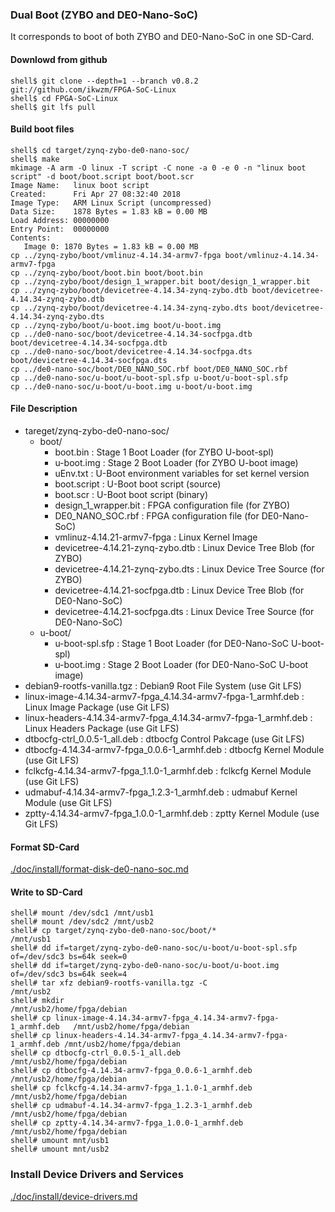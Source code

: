 ### Dual Boot (ZYBO and DE0-Nano-SoC)

It corresponds to boot of both ZYBO and DE0-Nano-SoC in one SD-Card.

#### Downlowd from github

```console
shell$ git clone --depth=1 --branch v0.8.2 git://github.com/ikwzm/FPGA-SoC-Linux
shell$ cd FPGA-SoC-Linux
shell$ git lfs pull
```
#### Build boot files

```console
shell$ cd target/zynq-zybo-de0-nano-soc/
shell$ make
mkimage -A arm -O linux -T script -C none -a 0 -e 0 -n "linux boot script" -d boot/boot.script boot/boot.scr
Image Name:   linux boot script
Created:      Fri Apr 27 08:32:40 2018
Image Type:   ARM Linux Script (uncompressed)
Data Size:    1878 Bytes = 1.83 kB = 0.00 MB
Load Address: 00000000
Entry Point:  00000000
Contents:
   Image 0: 1870 Bytes = 1.83 kB = 0.00 MB
cp ../zynq-zybo/boot/vmlinuz-4.14.34-armv7-fpga boot/vmlinuz-4.14.34-armv7-fpga
cp ../zynq-zybo/boot/boot.bin boot/boot.bin
cp ../zynq-zybo/boot/design_1_wrapper.bit boot/design_1_wrapper.bit
cp ../zynq-zybo/boot/devicetree-4.14.34-zynq-zybo.dtb boot/devicetree-4.14.34-zynq-zybo.dtb
cp ../zynq-zybo/boot/devicetree-4.14.34-zynq-zybo.dts boot/devicetree-4.14.34-zynq-zybo.dts
cp ../zynq-zybo/boot/u-boot.img boot/u-boot.img
cp ../de0-nano-soc/boot/devicetree-4.14.34-socfpga.dtb boot/devicetree-4.14.34-socfpga.dtb
cp ../de0-nano-soc/boot/devicetree-4.14.34-socfpga.dts boot/devicetree-4.14.34-socfpga.dts
cp ../de0-nano-soc/boot/DE0_NANO_SOC.rbf boot/DE0_NANO_SOC.rbf
cp ../de0-nano-soc/u-boot/u-boot-spl.sfp u-boot/u-boot-spl.sfp
cp ../de0-nano-soc/u-boot/u-boot.img u-boot/u-boot.img
```

#### File Description

 * tareget/zynq-zybo-de0-nano-soc/
   + boot/
     - boot.bin                                                    : Stage 1 Boot Loader      (for ZYBO U-boot-spl)
     - u-boot.img                                                  : Stage 2 Boot Loader      (for ZYBO U-boot image)
     - uEnv.txt                                                    : U-Boot environment variables for set kernel version
     - boot.script                                                 : U-Boot boot script       (source)
     - boot.scr                                                    : U-Boot boot script       (binary)
     - design_1_wrapper.bit                                        : FPGA configuration file  (for ZYBO)
     - DE0_NANO_SOC.rbf                                            : FPGA configuration file  (for DE0-Nano-SoC)
     - vmlinuz-4.14.21-armv7-fpga                                  : Linux Kernel Image
     - devicetree-4.14.21-zynq-zybo.dtb                            : Linux Device Tree Blob   (for ZYBO)
     - devicetree-4.14.21-zynq-zybo.dts                            : Linux Device Tree Source (for ZYBO)
     - devicetree-4.14.21-socfpga.dtb                              : Linux Device Tree Blob   (for DE0-Nano-SoC)
     - devicetree-4.14.21-socfpga.dts                              : Linux Device Tree Source (for DE0-Nano-SoC)
   + u-boot/
     - u-boot-spl.sfp                                              : Stage 1 Boot Loader      (for DE0-Nano-SoC U-boot-spl)
     - u-boot.img                                                  : Stage 2 Boot Loader      (for DE0-Nano-SoC U-boot image)
 * debian9-rootfs-vanilla.tgz                                      : Debian9 Root File System (use Git LFS)
 * linux-image-4.14.34-armv7-fpga_4.14.34-armv7-fpga-1_armhf.deb   : Linux Image Package      (use Git LFS)
 * linux-headers-4.14.34-armv7-fpga_4.14.34-armv7-fpga-1_armhf.deb : Linux Headers Package    (use Git LFS)
 * dtbocfg-ctrl_0.0.5-1_all.deb                                    : dtbocfg Control Pakcage  (use Git LFS)
 * dtbocfg-4.14.34-armv7-fpga_0.0.6-1_armhf.deb                    : dtbocfg Kernel Module    (use Git LFS)
 * fclkcfg-4.14.34-armv7-fpga_1.1.0-1_armhf.deb                    : fclkcfg Kernel Module    (use Git LFS)
 * udmabuf-4.14.34-armv7-fpga_1.2.3-1_armhf.deb                    : udmabuf Kernel Module    (use Git LFS)
 * zptty-4.14.34-armv7-fpga_1.0.0-1_armhf.deb                      : zptty   Kernel Module    (use Git LFS)

#### Format SD-Card

[./doc/install/format-disk-de0-nano-soc.md](format-disk-de0-nano-soc.md)

#### Write to SD-Card

````console
shell# mount /dev/sdc1 /mnt/usb1
shell# mount /dev/sdc2 /mnt/usb2
shell# cp target/zynq-zybo-de0-nano-soc/boot/*                            /mnt/usb1
shell# dd if=target/zynq-zybo-de0-nano-soc/u-boot/u-boot-spl.sfp of=/dev/sdc3 bs=64k seek=0
shell# dd if=target/zynq-zybo-de0-nano-soc/u-boot/u-boot.img     of=/dev/sdc3 bs=64k seek=4
shell# tar xfz debian9-rootfs-vanilla.tgz -C                              /mnt/usb2
shell# mkdir                                                              /mnt/usb2/home/fpga/debian
shell# cp linux-image-4.14.34-armv7-fpga_4.14.34-armv7-fpga-1_armhf.deb   /mnt/usb2/home/fpga/debian
shell# cp linux-headers-4.14.34-armv7-fpga_4.14.34-armv7-fpga-1_armhf.deb /mnt/usb2/home/fpga/debian
shell# cp dtbocfg-ctrl_0.0.5-1_all.deb                                    /mnt/usb2/home/fpga/debian
shell# cp dtbocfg-4.14.34-armv7-fpga_0.0.6-1_armhf.deb                    /mnt/usb2/home/fpga/debian
shell# cp fclkcfg-4.14.34-armv7-fpga_1.1.0-1_armhf.deb                    /mnt/usb2/home/fpga/debian
shell# cp udmabuf-4.14.34-armv7-fpga_1.2.3-1_armhf.deb                    /mnt/usb2/home/fpga/debian
shell# cp zptty-4.14.34-armv7-fpga_1.0.0-1_armhf.deb                      /mnt/usb2/home/fpga/debian
shell# umount mnt/usb1
shell# umount mnt/usb2
````

### Install Device Drivers and Services

[./doc/install/device-drivers.md](device-drivers.md)

